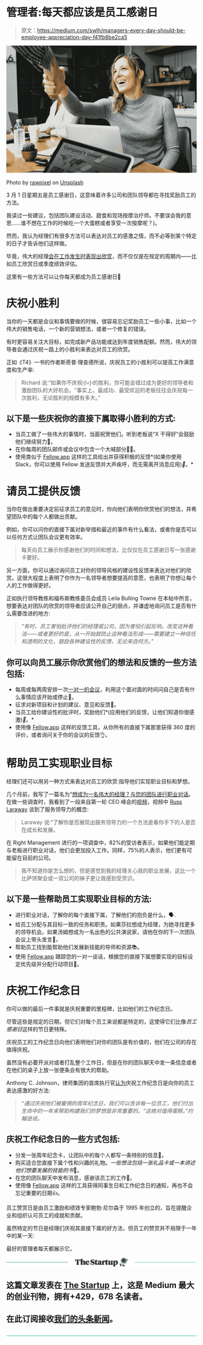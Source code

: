 # 管理者:每天都应该是员工感谢日

> 原文：<https://medium.com/swlh/managers-every-day-should-be-employee-appreciation-day-f41fb8be2ca5>

![](img/01bca845a4f9f5f99e3710eec61e10dd.png)

Photo by [rawpixel](https://unsplash.com/photos/xhRA-N3HYjw?utm_source=unsplash&utm_medium=referral&utm_content=creditCopyText) on [Unsplash](https://unsplash.com/search/photos/handshake?utm_source=unsplash&utm_medium=referral&utm_content=creditCopyText)

3 月 1 日星期五是员工感谢日，这意味着许多公司和团队领导都在寻找奖励员工的方法。

我读过一些建议，包括团队建设活动、甜食和现场按摩治疗师。不要误会我的意思……谁不想在工作的时候吃一个大蛋糕或者享受一次按摩呢？)。

然而，我认为经理们有很多方法可以表达对员工的感激之情，而不必等到某个特定的日子才告诉他们这样做。

毕竟，伟大的经理[会在工作发生时表现出欣赏](https://www.fellow.app/?utm_source=Medium&utm_medium=TheStartup&utm_campaign=EmployeeAppreciationDay)，而不仅仅是在规定的周期内——比如员工欣赏日或季度绩效评估。

这里有一些方法可以让你每天都成为员工感谢日🎉

# 庆祝小胜利

当你的一天都是会议和事情要做的时候，很容易忘记奖励员工一些小事，比如一个伟大的销售电话，一个新的营销想法，或者一个修复的错误。

有时更容易关注大目标，如完成新产品功能或达到年度销售配额。然而，伟大的领导者会通过庆祝一路上的小胜利来表达对员工的欣赏。

正如《T4》一书的作者斯奇普·理查德所说，庆祝员工的小胜利可以提高工作满意度和生产率:

> Richard 说:“如果你不庆祝小小的胜利，你可能会错过成为更好的领导者和激励团队的大好机会。“事实上，最成功、最受欢迎的老板往往会庆祝每一次胜利，无论胜利的规模有多大。”

## 以下是一些庆祝你的直接下属取得小胜利的方式:

*   当员工做了一些伟大的事情时，当面祝贺他们。听到老板说“X 干得好”会鼓励他们继续努力💪。
*   在你每周的团队邮件或会议中包含一个大喊部分💌📢。
*   使用类似于 [Fellow.app](https://www.fellow.app/feedback/?utm_source=Medium&utm_medium=TheStartup&utm_campaign=EmployeeAppreciationDay) 这样的工具给出并获得积极的反馈*(如果你使用 Slack，你可以使用 Fellow 发送反馈并大声疾呼，而无需离开消息应用)*📲*。*

# 请员工提供反馈

当你在做出重要决定前征求员工的意见时，你向他们表明你欣赏他们的想法，并希望团队中的每个人都做出贡献。

例如，你可以问你的直接下属对新举措和最近的事件有什么看法，或者你是否可以以任何方式让团队会议更有效率。

> 每天向员工展示你感谢他们的时间和想法，比仅仅在员工感谢日写一张感谢卡要好。

另一方面，你可以通过询问员工对你的领导风格的建设性反馈来表达对他们的欣赏。这很大程度上表明了你作为一名领导者想要提高的意愿，也表明了你想让每个人的工作做得更好。

正如执行领导教练和福布斯教练委员会成员 Leila Bulling Towne 在本帖中所言，想要表达对团队的欣赏的领导者应该公开自己的弱点，并谦虚地询问员工是否有什么需要改进的地方:

> *“有时，员工害怕批评他们的经理或公司，因为害怕引起反响。改变这种看法——或者更好的是，从一开始就防止这种看法形成——需要建立一种信任和透明的文化，鼓励各种建设性的反馈，无论来自何方。”*

## 你可以向员工展示你欣赏他们的想法和反馈的一些方法包括:

*   每周或每两周安排一次[一对一的会议](https://www.fellow.app/one-on-ones/?utm_source=Medium&utm_medium=TheStartup&utm_campaign=EmployeeAppreciationDay)，利用这个面对面的时间问自己是否有什么事情应该开始或停止👥。
*   征求对新项目和计划的建议、意见和反馈💬。
*   当员工给你建设性的批评时，奖励他们*(应用他们的反馈，让他们知道你很感激)*🎁*。*
*   使用像 [Fellow.app](https://www.fellow.app/feedback/?utm_source=Medium&utm_medium=TheStartup&utm_campaign=EmployeeAppreciationDay) 这样的反馈工具，从你所有的直接下属那里获得 360 度的评价，或者询问关于你的会议的反馈👌。

# 帮助员工实现职业目标

经理们还可以用另一种方式来表达对员工的欣赏:指导他们实现职业目标和梦想。

几个月前，我写了一篇名为“[想成为一名伟大的经理？与您的团队进行职业对话](/fellowapp/want-to-be-a-great-manager-have-career-conversations-with-your-team-5e432dcdce86)。在做一些调查时，我看到了一段来自第一轮 CEO 峰会的[视频](https://www.youtube.com/watch?time_continue=1&v=xD1Jj_bJz6o)，视频中 [Russ Laraway](https://medium.com/u/49381ec7d6fe?source=post_page-----f41fb8be2ca5--------------------------------) 谈到了服务领导力的概念:

> Laraway 说:“了解你是否展现出服务领导力的一个方法是看你手下的人是否在成长和发展。

在 Right Management 进行的一项调查中，82%的受访者表示，如果他们能定期与老板进行职业对话，他们会更加投入工作。同样，75%的人表示，他们更有可能留在目前的公司。

> 我不知道你是怎么想的，但是感觉到我的经理关心我的职业发展，这比一个比萨饼聚会或一双公司的袜子更让我感到受赏识。

## 以下是一些帮助员工实现职业目标的方法:

*   进行职业对话，了解你的每个直接下属，了解他们的抱负是什么，🗣.
*   给员工分配与其目标一致的任务和职责。如果莎拉想成为经理，为她寻找更多的领导机会。如果汤姆想成为一名出色的公共演说家，请他在你的下一次团队会议上带头发言🎯*。*
*   帮助员工找到能帮助他们发展新技能的导师和资源📚。
*   使用 [Fellow.app](https://www.fellow.app/one-on-ones/?utm_source=Medium&utm_medium=TheStartup&utm_campaign=EmployeeAppreciationDay) 跟踪您的一对一谈话，根据您的直接下属想要实现的目标设定优先级并分配行动项目🙌。

# 庆祝工作纪念日

你可以做的最后一件事就是庆祝重要的里程碑，比如他们的工作纪念日。

尽管这些是规定的日期，但它们对每个员工来说都是特定的，这使得它们比像*员工感谢日*这样的节日更特殊。

庆祝员工的工作纪念日向他们表明他们对你的团队是有价值的，他们在公司的存在值得庆祝。

虽然没有必要开派对或者打乱整个工作日，但是在你的团队聊天中发一条信息或者在他们的桌子上放一张便条会有很大的帮助。

Anthony C. Johnson，律师集团的首席执行官[认为](https://www.inc.com/young-entrepreneur-council/10-ideas-for-celebrating-your-employees-personal-milestones.html)庆祝工作纪念日是向你的员工表达感激的好方法:

> *“通过庆祝他们被雇佣的周年纪念日，我们可以告诉每一位员工，他们付出生命中的一年来帮助构建我们的梦想是非常重要的。“这绝对值得蛋糕，”约翰逊说。*

## 庆祝工作纪念日的一些方式包括:

*   分发一张周年纪念卡，让团队中的每个人都写一条特别的信息📝。
*   购买适合您直接下属个性和兴趣的礼物。*一些想法包括一张礼品卡或一本讲述他们想要发展的技能的书*📙。
*   在您的团队聊天中发布消息，感谢该员工的工作🎉。
*   使用像 [Fellow.app](https://www.fellow.app/how-it-works/?utm_source=Medium&utm_medium=TheStartup&utm_campaign=EmployeeAppreciationDay) 这样的工具获得同事生日和工作纪念日的通知，再也不会忘记重要的日期👍。

员工赞赏日是由员工激励和绩效专家鲍勃·尼尔森于 1995 年创立的，旨在提醒企业和组织认可员工的成就和贡献。

虽然特定的节日是经理们庆祝其直接下属的好方法，但员工的赞赏并不局限于一年中的某一天:

最好的管理者每天都展示它。

[![](img/308a8d84fb9b2fab43d66c117fcc4bb4.png)](https://medium.com/swlh)

## 这篇文章发表在 [The Startup](https://medium.com/swlh) 上，这是 Medium 最大的创业刊物，拥有+429，678 名读者。

## 在此订阅接收[我们的头条新闻](https://growthsupply.com/the-startup-newsletter/)。

[![](img/b0164736ea17a63403e660de5dedf91a.png)](https://medium.com/swlh)
